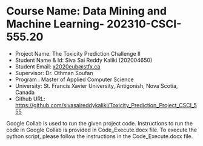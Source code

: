 # Course Name: Data Mining and Machine Learning- 202310-CSCI-555.20
 - Project Name: The Toxicity Prediction Challenge II
 - Student Name & Id: Siva Sai Reddy Kaliki (202004650)
 - Student Email: x2020eub@stfx.ca
 - Supervisor: Dr. Othman Soufan
 - Program : Master of Applied Computer Science
 - University: St. Francis Xavier University, Antigonish, Nova Scotia, Canada
 - Github URL: https://github.com/sivasaireddykaliki/Toxicity_Prediction_Project_CSCI_555
 
 Google Collab is used to run the given project code. Instructions to run the code in Google Collab is provided in Code_Execute.docx file.
To execute the python script, please follow the instructions in the Code_Execute.docx file.
 
